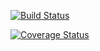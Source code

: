 [![Build Status](https://travis-ci.org/CarFinder/CarFinderApi.svg?branch=dev)](https://travis-ci.org/CarFinder/CarFinderApi)

[![Coverage Status](https://coveralls.io/repos/github/CarFinder/CarFinderApi/badge.svg?branch=dev)](https://coveralls.io/github/CarFinder/CarFinderApi?branch=dev)
